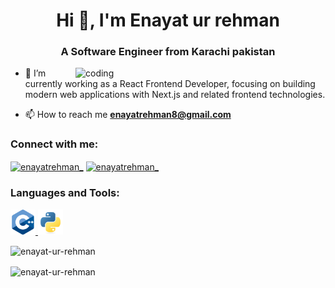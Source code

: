 <h1 align="center">Hi 👋, I'm Enayat ur rehman</h1>
<h3 align="center">A Software Engineer from Karachi pakistan</h3>

<img align="right" alt="coding" width="400" src="https://sithcomputers.com/wp-content/uploads/2021/02/C-1.gif">

- 🌱 I’m currently working as a React Frontend Developer, focusing on building modern web applications with Next.js and related frontend technologies.

- 📫 How to reach me **enayatrehman8@gmail.com**



<h3 align="left">Connect with me:</h3>
<p align="left">
<a href="https://instagram.com/enayat._.rehman" target="blank"><img align="center" src="https://raw.githubusercontent.com/rahuldkjain/github-profile-readme-generator/master/src/images/icons/Social/instagram.svg" alt="enayatrehman_" height="30" width="40" /></a>
  <a href="www.linkedin.com/in/enayat-ur-rehman-42a7912b4" target="blank"><img align="center" src="https://raw.githubusercontent.com/rahuldkjain/github-profile-readme-generator/master/src/images/icons/Social/instagram.svg" alt="enayatrehman_" height="30" width="40" /></a>

</p>

<h3 align="left">Languages and Tools:</h3>
<p align="left"> <a href="https://www.w3schools.com/cpp/" target="_blank" rel="noreferrer"> <img src="https://raw.githubusercontent.com/devicons/devicon/master/icons/cplusplus/cplusplus-original.svg" alt="cplusplus" width="40" height="40"/> </a> <a href="https://www.python.org" target="_blank" rel="noreferrer"> <img src="https://raw.githubusercontent.com/devicons/devicon/master/icons/python/python-original.svg" alt="python" width="40" height="40"/> </a> </p>

<p><img align="center" src="https://github-readme-stats.vercel.app/api/top-langs?username=enayat-ur-rehman&show_icons=true&locale=en&layout=compact" alt="enayat-ur-rehman" /></p>

<p><img align="center" src="https://github-readme-streak-stats.herokuapp.com/?user=enayat-ur-rehman&" alt="enayat-ur-rehman" /></p>
